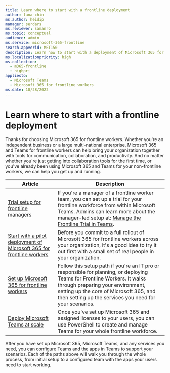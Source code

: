 ```yaml
---
title: Learn where to start with a frontline deployment
author: lana-chin
ms.author: heidip
manager: serdars
ms.reviewer: samanro
ms.topic: conceptual
audience: admin
ms.service: microsoft-365-frontline
search.appverid: MET150
description: Learn how to start with a deployment of Microsoft 365 for frontline workers for your organization.
ms.localizationpriority: high
ms.collection: 
  - m365-frontline
  - highpri
appliesto: 
  - Microsoft Teams
  - Microsoft 365 for frontline workers
ms.date: 10/28/2022
---
```


# Learn where to start with a frontline deployment

Thanks for choosing Microsoft 365 for frontline workers. Whether you're an independent business or a large multi-national enterprise, Microsoft 365 and Teams for frontline workers can help bring your organization together with tools for communication, collaboration, and productivity. And no matter whether you're just getting into collaboration tools for the first time, or you've already been using Microsoft 365 and Teams for your non-frontline workers, we can help you get up and running.

|Article   |Description   |
|----------|----------|
|[Trial setup for frontline managers](get-up-and-running.md)|If you're a manager of a frontline worker team, you can set up a trial for your frontline workforce from within Microsoft Teams. Admins can learn more about the manager-led setup at: [Manage the Frontline Trial in Teams](flw-trial.md). |
|[Start with a pilot deployment of Microsoft 365 for frontline workers](flw-pilot.md)|Before you commit to a full rollout of Microsoft 365 for frontline workers across your organization, it's a good idea to try it out first with a small set of real people in your organization. |
|[Set up Microsoft 365 for frontline workers](flw-setup-microsoft-365.md)|Follow this setup path if you're an IT pro or responsible for planning, or deploying Teams for Frontline Workers. It walks through preparing your environment, setting up the core of Microsoft 365, and then setting up the services you need for your scenarios. |
|[Deploy Microsoft Teams at scale](deploy-teams-at-scale.md) |Once you've set up Microsoft 365 and assigned licenses to your users, you can use PowerShell to create and manage Teams for your whole frontline workforce. |

After you have set up Microsoft 365, Microsoft Teams, and any services you need, you can configure Teams and the apps in Teams to support your scenarios. Each of the paths above will walk you through the whole process, from initial setup to a configured team with the apps your users need to start working.
